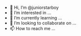 - 👋 Hi, I’m @juniorstarboy
- 👀 I’m interested in ...
- 🌱 I’m currently learning ...
- 💞️ I’m looking to collaborate on ...
- 📫 How to reach me ...

<!---
juniorstarboy/juniorstarboy is a ✨ special ✨ repository because its `README.md` (this file) appears on your GitHub profile.
You can click the Preview link to take a look at your changes.
--->
